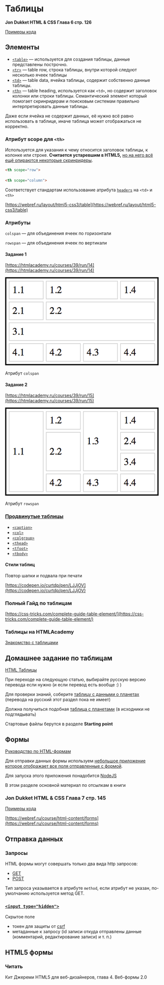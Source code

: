 # Таблицы

**Jon Dukket HTML & CSS Глава 6 стр. 126**

[Примеры кода](http://www.htmlandcssbook.com/code-samples/chapter-06/)

## Элементы

- [`<table>`](https://developer.mozilla.org/en-US/docs/Web/HTML/Element/table) — используется для создания таблицы, данные представлены построчно.
- [`<tr>`](https://developer.mozilla.org/en-US/docs/Web/HTML/Element/tr) — table row, строка таблицы, внутри которой следуют несколько ячеек таблицы
- [`<td>`](https://developer.mozilla.org/en-US/docs/Web/HTML/Element/td) — table data, ячейка таблицы, содержит собственно данные таблицы.
- [`<th>`](https://developer.mozilla.org/en-US/docs/Web/HTML/Element/th) — table heading, используется как `<td>`, но содержит заголовок колонки или строки таблицы. Семантический элемент который помогает скринридерам и поисковым системам правильно интерпретировать данные таблицы.

Даже если ячейка не содержит данных, её нужно всё равно использовать в таблице, иначе таблица может отображаться не корректно.

### Атрибут scope для `<th>`

Используется для указания к чему относится заголовок таблицы, к колонке или строке. **Считается устаревшим в HTML5,** [но на него всё ещё опираются некоторые скринридеры](https://developer.mozilla.org/en-US/docs/Web/HTML/Element/table#Scoping_rows_and_columns).

```html
<th scope="row">

<th scope="column">
```

Соответствует стандартам использование атрибута [`headers`](https://developer.mozilla.org/en-US/docs/Web/HTML/Element/td#attr-headers) на `<td>` и `<th>`

[https://webref.ru/layout/html5-css3/table](https://webref.ru/layout/html5-css3/table)

### Атрибуты

`colspan` — для объединения ячеек по горизонтали

`rowspan` — для объединения ячеек по вертикали

#### Задание 1

[https://htmlacademy.ru/courses/39/run/14](https://htmlacademy.ru/courses/39/run/14)

![colspan](/articles/2019.10.12/DraggedImage.jpeg)

Атрибут `colspan`

#### Задание 2

[https://htmlacademy.ru/courses/39/run/15](https://htmlacademy.ru/courses/39/run/15)

![rowspan](/articles/2019.10.12/DraggedImage-1.jpeg)

Атрибут `rowspan`

### [Продвинутые таблицы](https://developer.mozilla.org/ru/docs/Learn/HTML/Tables/Advanced)

- [`<caption>`](https://developer.mozilla.org/ru/docs/Web/HTML/Element/caption)
- [`<col>`](https://developer.mozilla.org/en-US/docs/Web/HTML/Element/col)
- [`<colgroup>`](https://developer.mozilla.org/en-US/docs/Web/HTML/Element/colgroup)
- [`<thead>`](https://developer.mozilla.org/ru/docs/Web/HTML/Element/thead)
- [`<tfoot>`](https://developer.mozilla.org/ru/docs/Web/HTML/Element/tfoot)
- [`<tbody>`](https://developer.mozilla.org/en-US/docs/Web/HTML/Element/tbody)

#### Стили таблиц

Повтор шапки и подвала при печати

[https://codepen.io/curtdp/pen/LJJjOV](https://codepen.io/curtdp/pen/LJJjOV)

### Полный Гайд по таблицам

[https://css-tricks.com/complete-guide-table-element/](https://css-tricks.com/complete-guide-table-element/)

### Таблицы на HTMLAcademy

[Знакомство с таблицами](https://htmlacademy.ru/courses/39)

## Домашнее задание по таблицам

[HTML Таблицы](https://developer.mozilla.org/ru/docs/Learn/HTML/Tables)

При переходе на следующую статью, выбирайте русскую версию перевода если нужно (и если перевод есть вообще :) )

Для проверки знаний, соберите [таблицу с данными о планетах](https://developer.mozilla.org/en-US/docs/Learn/HTML/Tables/Structuring_planet_data) (перевода на русский этот раздел пока не имеет)

Должна получиться подобная [таблица с планетами](https://mdn.github.io/learning-area/html/tables/assessment-finished/planets-data.html) (в исходники не подглядывать)

Стартовые файлы берутся в разделе **Starting point**

## Формы

[Руководство по HTML-формам](https://developer.mozilla.org/ru/docs/Learn/HTML/Forms)

Для отправки данных формы используем [небольшое приложение которое отображает все поля отправленные с формой](https://github.com/curtdp/html-form-viewer).

Для запуска этого приложения понадобится [NodeJS](https://nodejs.org/uk/)

В этом разделе основной материал по отсылкам в книги

### Jon Dukket HTML & CSS Глава 7 стр. 145

[Примеры кода](http://www.htmlandcssbook.com/code-samples/chapter-07/)

[https://webref.ru/course/html-content/forms](https://webref.ru/course/html-content/forms)

## Отправка данных

### Запросы

HTML формы могут совершать только два вида http запросов:

- [GET](https://ru.wikipedia.org/wiki/HTTP#GET)
- [POST](https://ru.wikipedia.org/wiki/HTTP#POST)

Тип запроса указывается в атрибуте `method`, если атрибут не указан, по-умолчанию используется метод GET.

### [`<input type="hidden">`](https://developer.mozilla.org/en-US/docs/Web/HTML/Element/input/hidden)

Скрытое поле

- токен для защиты от [csrf](https://ru.wikipedia.org/wiki/%D0%9C%D0%B5%D0%B6%D1%81%D0%B0%D0%B9%D1%82%D0%BE%D0%B2%D0%B0%D1%8F_%D0%BF%D0%BE%D0%B4%D0%B4%D0%B5%D0%BB%D0%BA%D0%B0_%D0%B7%D0%B0%D0%BF%D1%80%D0%BE%D1%81%D0%B0)
- метаданные к запросу (id записи откуда отправлены данные (комментарий, редактирование записи) и т. п.)

## HTML5 формы

### Читать

Кит Джереми HTML5 для веб-дизайнеров, глава 4. Веб-формы 2.0
